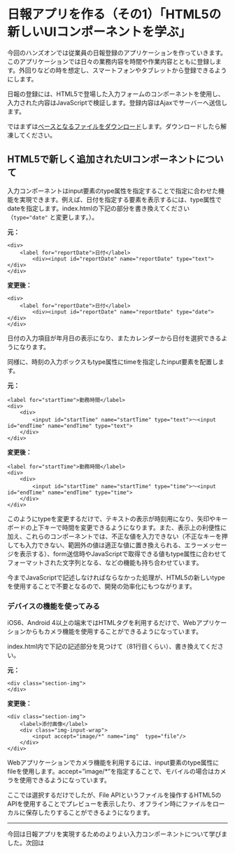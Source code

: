 # 日報アプリを作る（その1）「HTML5の新しいUIコンポーネントを学ぶ」

今回のハンズオンでは従業員の日報登録のアプリケーションを作っていきます。このアプリケーションでは日々の業務内容を時間や作業内容とともに登録します。外回りなどの時を想定し、スマートフォンやタブレットから登録できるようにします。

日報の登録には、HTML5で登場した入力フォームのコンポーネントを使用し、入力された内容はJavaScriptで検証します。登録内容はAjaxでサーバーへ送信します。

ではまずは[ベースとなるファイルをダウンロード](http://www.htmlhifive.com/ja/media/itpro/201512/download/itpro-sample-report.zip)します。ダウンロードしたら解凍してください。

## HTML5で新しく追加されたUIコンポーネントについて

入力コンポーネントはinput要素のtype属性を指定することで指定に合わせた機能を実現できます。例えば、日付を指定する要素を表示するには、type属性でdateを指定します。index.htmlの下記の部分を書き換えてください（`type="date"` と変更します。）。

**元：**

```
<div>
	<label for="reportDate">日付</label>
		<div><input id="reportDate" name="reportDate" type="text"></div>
</div>
```

**変更後：**

```
<div>
	<label for="reportDate">日付</label>
		<div><input id="reportDate" name="reportDate" type="date"></div>
</div>
```

日付の入力項目が年月日の表示になり、またカレンダーから日付を選択できるようになります。


同様に、時刻の入力ボックスもtype属性にtimeを指定したinput要素を配置します。

**元：**

```
<label for="startTime">勤務時間</label>
<div>
	<div>
		<input id="startTime" name="startTime" type="text">～<input id="endTime" name="endTime" type="text">
	</div>
</div>
```

**変更後：**

```
<label for="startTime">勤務時間</label>
<div>
	<div>
		<input id="startTime" name="startTime" type="time">～<input id="endTime" name="endTime" type="time">
	</div>
</div>
```

このようにtypeを変更するだけで、テキストの表示が時刻用になり、矢印やキーボードの上下キーで時間を変更できるようになります。また、表示上の利便性に加え、これらのコンポーネントでは、不正な値を入力できない（不正なキーを押しても入力できない、範囲外の値は適正な値に置き換えられる、エラーメッセージを表示する）、form送信時やJavaScriptで取得できる値もtype属性に合わせてフォーマットされた文字列となる、などの機能も持ち合わせています。

今までJavaScriptで記述しなければならなかった処理が、HTML5の新しいtypeを使用することで不要となるので、開発の効率化にもつながります。

### デバイスの機能を使ってみる

iOS6、Android 4以上の端末ではHTMLタグを利用するだけで、Webアプリケーションからもカメラ機能を使用することができるようになっています。

index.html内で下記の記述部分を見つけて（81行目くらい）、書き換えてください。

**元：**

```
<div class="section-img">
</div>
```

**変更後：**

```
<div class="section-img">
    <label>添付画像</label>
    <div class="img-input-wrap">
        <input accept="image/*" name="img"  type="file"/>
    </div>
</div>
```

Webアプリケーションでカメラ機能を利用するには、input要素のtype属性にfileを使用します。accept=”image/*”を指定することで、モバイルの場合はカメラを使用できるようになっています。

ここでは選択するだけでしたが、File APIというファイルを操作するHTML5のAPIを使用することでプレビューを表示したり、オフライン時にファイルをローカルに保存したりすることができるようになります。

----

今回は日報アプリを実現するためのよりよい入力コンポーネントについて学びました。次回は

